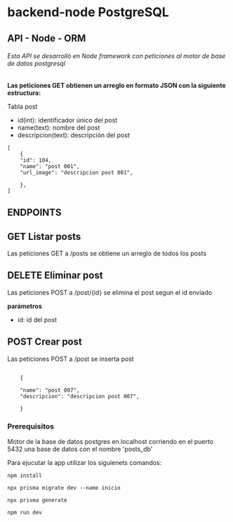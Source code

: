 # backend-node PostgreSQL
## API - Node - ORM

###### Esta API se desarrolló en Node framework con peticiones al motor de base de datos postgresql

**Las peticiones GET obtienen un arreglo en formato JSON con la siguiente estructura:**

Tabla post  

- id(int): identificador único del post
- name(text): nombre del post
- descripcion(text): descripción del post


```
[
    {
    "id": 104,
    "name": "post 001",
    "url_image": "descripcion post 001",

    },
]
```

## ENDPOINTS 

## GET Listar posts 
Las peticiones GET a /posts se obtiene un arreglo de todos los posts  


## DELETE Eliminar post
Las peticiones POST a /post/{id} se elimina el post segun el id enviado

**parámetros**
* id: id del post 


## POST Crear post 
Las peticiones POST a /post se inserta post 

```

    {

    "name": "post 007",
    "descripcion": "descripcion post 007",

    }

```


### Prerequisitos 

Motor de la base de datos postgres en localhost corriendo en el puerto 5432 
una base de datos con el nombre 'posts_db' 


Para ejucutar la app utilizar los siguienets comandos:

```
npm install 

npx prisma migrate dev --name inicio

npx prisma generate 

npm run dev 


```


